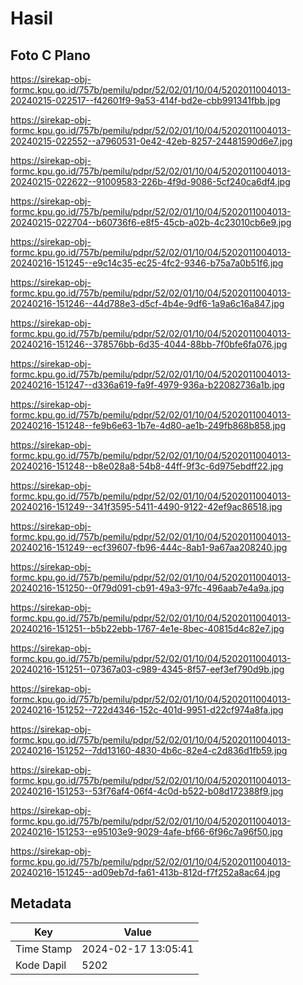 # Hasil

## Foto C Plano

https://sirekap-obj-formc.kpu.go.id/757b/pemilu/pdpr/52/02/01/10/04/5202011004013-20240215-022517--f42601f9-9a53-414f-bd2e-cbb991341fbb.jpg

https://sirekap-obj-formc.kpu.go.id/757b/pemilu/pdpr/52/02/01/10/04/5202011004013-20240215-022552--a7960531-0e42-42eb-8257-24481590d6e7.jpg

https://sirekap-obj-formc.kpu.go.id/757b/pemilu/pdpr/52/02/01/10/04/5202011004013-20240215-022622--91009583-226b-4f9d-9086-5cf240ca6df4.jpg

https://sirekap-obj-formc.kpu.go.id/757b/pemilu/pdpr/52/02/01/10/04/5202011004013-20240215-022704--b60736f6-e8f5-45cb-a02b-4c23010cb6e9.jpg

https://sirekap-obj-formc.kpu.go.id/757b/pemilu/pdpr/52/02/01/10/04/5202011004013-20240216-151245--e9c14c35-ec25-4fc2-9346-b75a7a0b51f6.jpg

https://sirekap-obj-formc.kpu.go.id/757b/pemilu/pdpr/52/02/01/10/04/5202011004013-20240216-151246--44d788e3-d5cf-4b4e-9df6-1a9a6c16a847.jpg

https://sirekap-obj-formc.kpu.go.id/757b/pemilu/pdpr/52/02/01/10/04/5202011004013-20240216-151246--378576bb-6d35-4044-88bb-7f0bfe6fa076.jpg

https://sirekap-obj-formc.kpu.go.id/757b/pemilu/pdpr/52/02/01/10/04/5202011004013-20240216-151247--d336a619-fa9f-4979-936a-b22082736a1b.jpg

https://sirekap-obj-formc.kpu.go.id/757b/pemilu/pdpr/52/02/01/10/04/5202011004013-20240216-151248--fe9b6e63-1b7e-4d80-ae1b-249fb868b858.jpg

https://sirekap-obj-formc.kpu.go.id/757b/pemilu/pdpr/52/02/01/10/04/5202011004013-20240216-151248--b8e028a8-54b8-44ff-9f3c-6d975ebdff22.jpg

https://sirekap-obj-formc.kpu.go.id/757b/pemilu/pdpr/52/02/01/10/04/5202011004013-20240216-151249--341f3595-5411-4490-9122-42ef9ac86518.jpg

https://sirekap-obj-formc.kpu.go.id/757b/pemilu/pdpr/52/02/01/10/04/5202011004013-20240216-151249--ecf39607-fb96-444c-8ab1-9a67aa208240.jpg

https://sirekap-obj-formc.kpu.go.id/757b/pemilu/pdpr/52/02/01/10/04/5202011004013-20240216-151250--0f79d091-cb91-49a3-97fc-496aab7e4a9a.jpg

https://sirekap-obj-formc.kpu.go.id/757b/pemilu/pdpr/52/02/01/10/04/5202011004013-20240216-151251--b5b22ebb-1767-4e1e-8bec-40815d4c82e7.jpg

https://sirekap-obj-formc.kpu.go.id/757b/pemilu/pdpr/52/02/01/10/04/5202011004013-20240216-151251--07367a03-c989-4345-8f57-eef3ef790d9b.jpg

https://sirekap-obj-formc.kpu.go.id/757b/pemilu/pdpr/52/02/01/10/04/5202011004013-20240216-151252--722d4346-152c-401d-9951-d22cf974a8fa.jpg

https://sirekap-obj-formc.kpu.go.id/757b/pemilu/pdpr/52/02/01/10/04/5202011004013-20240216-151252--7dd13160-4830-4b6c-82e4-c2d836d1fb59.jpg

https://sirekap-obj-formc.kpu.go.id/757b/pemilu/pdpr/52/02/01/10/04/5202011004013-20240216-151253--53f76af4-06f4-4c0d-b522-b08d172388f9.jpg

https://sirekap-obj-formc.kpu.go.id/757b/pemilu/pdpr/52/02/01/10/04/5202011004013-20240216-151253--e95103e9-9029-4afe-bf66-6f96c7a96f50.jpg

https://sirekap-obj-formc.kpu.go.id/757b/pemilu/pdpr/52/02/01/10/04/5202011004013-20240216-151245--ad09eb7d-fa61-413b-812d-f7f252a8ac64.jpg


## Metadata

| Key        | Value               |
| ---------- | ------------------- |
| Time Stamp | 2024-02-17 13:05:41 |
| Kode Dapil | 5202                |




